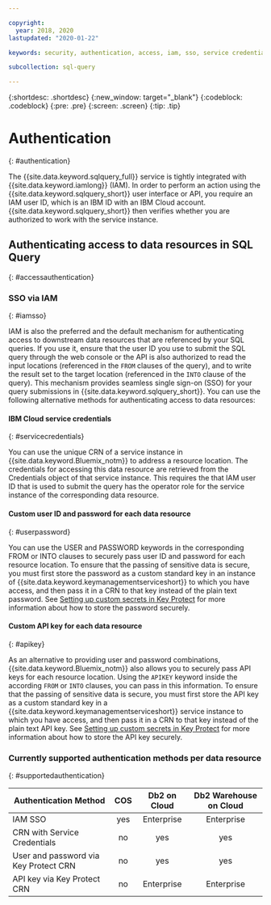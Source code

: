 ```yaml
---

copyright:
  year: 2018, 2020
lastupdated: "2020-01-22"

keywords: security, authentication, access, iam, sso, service credential

subcollection: sql-query

---
```


{:shortdesc: .shortdesc}
{:new_window: target="_blank"}
{:codeblock: .codeblock}
{:pre: .pre}
{:screen: .screen}
{:tip: .tip}


# Authentication
{: #authentication}

The {{site.data.keyword.sqlquery_full}} service is tightly integrated with {{site.data.keyword.iamlong}} (IAM). 
In order to perform an action using the {{site.data.keyword.sqlquery_short}} user interface or API, you require an IAM user ID, which is an IBM ID with an 
IBM Cloud account. {{site.data.keyword.sqlquery_short}} then verifies whether you are authorized to work with the service instance.

## Authenticating access to data resources in SQL Query
{: #accessauthentication}

### SSO via IAM
{: #iamsso}

IAM is also the preferred and the default mechanism for authenticating access to downstream data resources that are referenced by your SQL queries. If you use it, 
ensure that the user ID you use to submit the SQL query through the web console or the API is also authorized to read the input locations 
(referenced in the `FROM` clauses of the query), and to write the result set to the target location (referenced in the `INTO` clause of the query). 
This mechanism provides seamless single sign-on (SSO) for your query submissions in {{site.data.keyword.sqlquery_short}}. 
You can use the following alternative methods for authenticating access to data resources:

#### IBM Cloud service credentials
{: #servicecredentials}

You can use the unique CRN of a service instance in {{site.data.keyword.Bluemix_notm}} to address a resource location. 
The credentials for accessing this data resource are retrieved from the Credentials object of that service instance. 
This requires the that IAM user ID that is used to submit the query has the operator role for the service instance of the corresponding data resource.

#### Custom user ID and password for each data resource
{: #userpassword}

You can use the USER and PASSWORD keywords in the corresponding FROM or INTO clauses to securely pass user ID and password for each resource location. 
To ensure that the passing of sensitive data is secure, you must first store the password as a custom standard key in an instance of 
{{site.data.keyword.keymanagementserviceshort}} to which you have access, and then pass it in a CRN to that key instead of the plain text password. 
See [Setting up custom secrets in Key Protect](#kpsetup) for more information about how to store the password securely.

#### Custom API key for each data resource
{: #apikey}

As an alternative to providing user and password combinations, {{site.data.keyword.Bluemix_notm}} also allows you to securely pass API keys 
for each resource location. Using the `APIKEY` keyword inside the according `FROM` or `INTO` clauses, you can pass in this information. 
To ensure that the passing of sensitive data is secure, you must first store the API key as a custom standard key in a 
{{site.data.keyword.keymanagementserviceshort}} service instance to which you have access, and then pass it in a CRN to that 
key instead of the plain text API key. See [Setting up custom secrets in Key Protect](#kpsetup) for more information about how to store the API key securely.

### Currently supported authentication methods per data resource
{: #supportedauthentication}

| Authentication Method                 | COS   | Db2 on Cloud | Db2 Warehouse on Cloud |
| ---                                   | :---: | :---:        | :---:                  |
| IAM SSO                               | yes   | Enterprise   | Enterprise             |
| CRN with Service Credentials          | no    | yes          | yes                    |
| User and password via Key Protect CRN | no    | yes          | yes                    |
| API key via Key Protect CRN           | no    | Enterprise   | Enterprise             |
